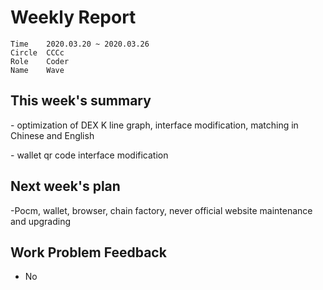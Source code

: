 # Weekly Report 
```
Time	2020.03.20 ~ 2020.03.26
Circle	CCCc
Role	Coder
Name	Wave
```
## This week's summary
\- optimization of DEX K line graph, interface modification, matching in Chinese and English

\- wallet qr code interface modification

## Next week's plan

-Pocm, wallet, browser, chain factory, never official website maintenance and upgrading

## Work Problem Feedback
- No

